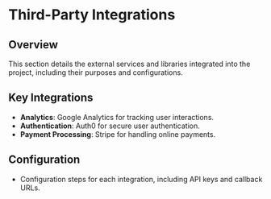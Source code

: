 # Third-Party Integrations

## Overview

This section details the external services and libraries integrated into the project, including their purposes and configurations.

## Key Integrations

- **Analytics**: Google Analytics for tracking user interactions.
- **Authentication**: Auth0 for secure user authentication.
- **Payment Processing**: Stripe for handling online payments.

## Configuration

- Configuration steps for each integration, including API keys and callback URLs.

